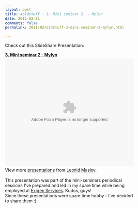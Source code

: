 ```yaml
---
layout: post
title: #oldstuff - 3. Mini seminar 2  - Mylyn
date: 2011-02-21
comments: false
permalink: 2011/02/oldstuff-3-mini-seminar-2-mylyn.html

---
```


Check out this SlideShare Presentation: <br /><div id="__ss_7002467" style="width: 425px;"><strong style="display: block; margin: 12px 0 4px;"><a href="http://www.slideshare.net/leonidmaslov/mini-seminar-2-mylyn" title="3. Mini seminar 2  - Mylyn">3. Mini seminar 2  - Mylyn</a></strong><object height="355" id="__sse7002467" width="425"><param name="movie" value="http://static.slidesharecdn.com/swf/ssplayer2.swf?doc=miniseminar2-mylyn-110221142622-phpapp01&stripped_title=mini-seminar-2-mylyn&userName=leonidmaslov" /><param name="allowFullScreen" value="true"/><param name="allowScriptAccess" value="always"/><embed name="__sse7002467" src="http://static.slidesharecdn.com/swf/ssplayer2.swf?doc=miniseminar2-mylyn-110221142622-phpapp01&stripped_title=mini-seminar-2-mylyn&userName=leonidmaslov" type="application/x-shockwave-flash" allowscriptaccess="always" allowfullscreen="true" width="425" height="355"></embed></object><br /><div style="padding: 5px 0 12px;">View more <a href="http://www.slideshare.net/">presentations</a> from <a href="http://www.slideshare.net/leonidmaslov">Leonid Maslov</a>.<br /><br />This presentation was part of the mini-seminars periodical sessions I've prepared and led in my spare time while being employed at <a href="http://www.exigenservices.lv/">Exigen Services</a>. Kudos, guys!<br />Since these presentations were spare time hobby - I've decided to share them :)</div></div>
